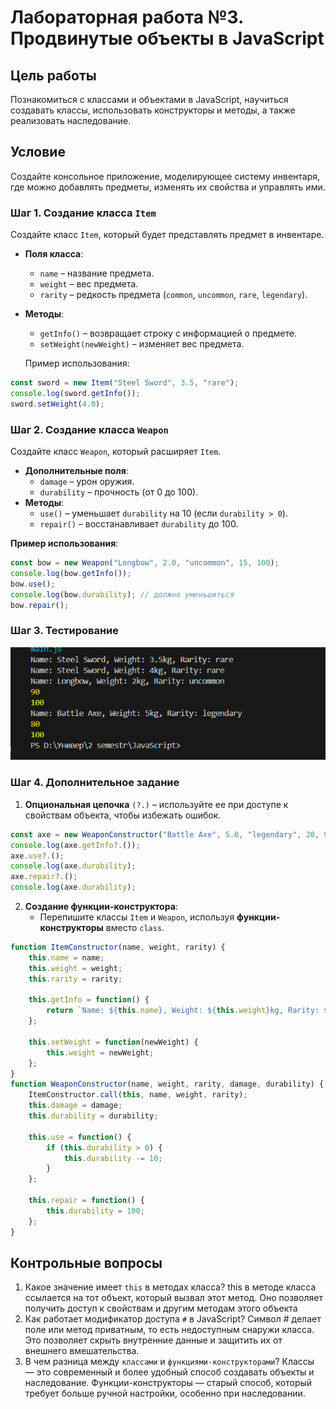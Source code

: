   # Лабораторная работа №3. Продвинутые объекты в JavaScript

## Цель работы

Познакомиться с классами и объектами в JavaScript, научиться создавать классы, использовать конструкторы и методы, а также реализовать наследование.

## Условие

Создайте консольное приложение, моделирующее систему инвентаря, где можно добавлять предметы, изменять их свойства и управлять ими.

### Шаг 1. Создание класса `Item`

Создайте класс `Item`, который будет представлять предмет в инвентаре.

- **Поля класса**:
  - `name` – название предмета.
  - `weight` – вес предмета.
  - `rarity` – редкость предмета (`common`, `uncommon`, `rare`, `legendary`).
- **Методы**:
  - `getInfo()` – возвращает строку с информацией о предмете.
  - `setWeight(newWeight)` – изменяет вес предмета.

  Пример использования:

```js
const sword = new Item("Steel Sword", 3.5, "rare");
console.log(sword.getInfo());
sword.setWeight(4.0);
```

### Шаг 2. Создание класса `Weapon`

Создайте класс `Weapon`, который расширяет `Item`.

- **Дополнительные поля**:
  - `damage` – урон оружия.
  - `durability` – прочность (от 0 до 100).
- **Методы**:
  - `use()` – уменьшает `durability` на 10 (если `durability > 0`).
  - `repair()` – восстанавливает `durability` до 100.

**Пример использования**:

```js
const bow = new Weapon("Longbow", 2.0, "uncommon", 15, 100);
console.log(bow.getInfo());
bow.use();
console.log(bow.durability); // должно уменьшиться
bow.repair();
```
### Шаг 3. Тестирование
![alt text](image.png)

### Шаг 4. Дополнительное задание
1. **Опциональная цепочка** `(?.)` – используйте ее при доступе к свойствам объекта, чтобы избежать ошибок.
```js
const axe = new WeaponConstructor("Battle Axe", 5.0, "legendary", 20, 90);
console.log(axe.getInfo?.());
axe.use?.();
console.log(axe.durability);
axe.repair?.();
console.log(axe.durability);
```
2. **Создание функции-конструктора**:
   - Перепишите классы `Item` и `Weapon`, используя **функции-конструкторы** вместо `class`.
```js
function ItemConstructor(name, weight, rarity) {
    this.name = name;
    this.weight = weight;
    this.rarity = rarity;
    
    this.getInfo = function() {
        return `Name: ${this.name}, Weight: ${this.weight}kg, Rarity: ${this.rarity}`;
    };

    this.setWeight = function(newWeight) {
        this.weight = newWeight;
    };
}
function WeaponConstructor(name, weight, rarity, damage, durability) {
    ItemConstructor.call(this, name, weight, rarity);
    this.damage = damage;
    this.durability = durability;
    
    this.use = function() {
        if (this.durability > 0) {
            this.durability -= 10;
        }
    };

    this.repair = function() {
        this.durability = 100;
    };
}
```
## Контрольные вопросы

1. Какое значение имеет `this` в методах класса?
this в методе класса ссылается на тот объект, который вызвал этот метод.
Оно позволяет получить доступ к свойствам и другим методам этого объекта
2. Как работает модификатор доступа `#` в JavaScript?
Символ # делает поле или метод приватным, то есть недоступным снаружи класса.
Это позволяет скрыть внутренние данные и защитить их от внешнего вмешательства.
3. В чем разница между `классами` и `функциями-конструкторами`?
Классы — это современный и более удобный способ создавать объекты и наследование.
Функции-конструкторы — старый способ, который требует больше ручной настройки, особенно при наследовании.
